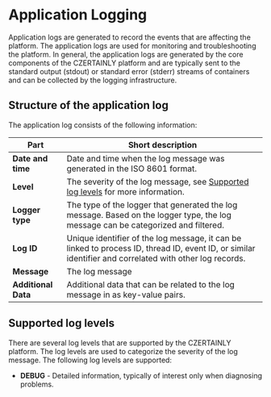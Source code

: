 # Application Logging

Application logs are generated to record the events that are affecting the platform. The application logs are used for monitoring and troubleshooting the platform.
In general, the application logs are generated by the core components of the CZERTAINLY platform and are typically sent to the standard output (stdout) or standard error (stderr) streams of containers and can be collected by the logging infrastructure.

## Structure of the application log

The application log consists of the following information:

| Part                | Short description                                                                                                                                       |
|---------------------|---------------------------------------------------------------------------------------------------------------------------------------------------------|
| **Date and time**   | Date and time when the log message was generated in the ISO 8601 format.                                                                                |
| **Level**           | The severity of the log message, see [Supported log levels](#supported-log-levels) for more information.                                                |
| **Logger type**     | The type of the logger that generated the log message. Based on the logger type, the log message can be categorized and filtered.                       |
| **Log ID**          | Unique identifier of the log message, it can be linked to process ID, thread ID, event ID, or similar identifier and correlated with other log records. |
| **Message**         | The log message                                                                                                                                         |
| **Additional Data** | Additional data that can be related to the log message in as key-value pairs.                                                                           |

## Supported log levels

There are several log levels that are supported by the CZERTAINLY platform. The log levels are used to categorize the severity of the log message. The following log levels are supported:


- **DEBUG** - Detailed information, typically of interest only when diagnosing problems.